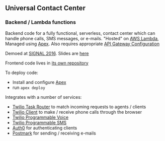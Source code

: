 ## Universal Contact Center
### Backend / Lambda functions

Backend code for a fully functional, serverless, contact center which can handle phone calls, SMS messages, or e-mails. "Hosted" on [AWS Lambda](https://aws.amazon.com/lambda/), Managed using [Apex](http://apex.run/).  Also requires appropriate [API Gateway Configuration](https://github.com/droberts84/universal-contact-center-be/blob/master/config/api_gateway_swagger.json)

Demoed at [SIGNAL 2016](https://www.twilio.com/signal/schedule/6hw4T5PinKeYaEOUoWoAKS/building-a-universal-call-center-with-task-router-and-aws-lambda).  Slides are [here](https://speakerdeck.com/droberts84/how-to-build-a-universal-contact-center-for-fun-and-profit)

Frontend code lives in [its own repository](https://github.com/droberts84/universal-contact-center-fe)

To deploy code:

- Install and configure [Apex](http://apex.run/)
- run `apex deploy`

Integrates with a number of services:

- [Twilio Task Router](https://www.twilio.com/taskrouter) to match incoming requests to agents / clients
- [Twilio Client](https://www.twilio.com/client) to make / receive phone calls through the browser
- [Twilio Programmable Voice](https://www.twilio.com/voice)
- [Twilio Programmable SMS](https://www.twilio.com/sms)
- [Auth0](https://auth0.com/) for authenticating clients
- [Postmark](https://postmarkapp.com/) for sending / receiving e-mails
